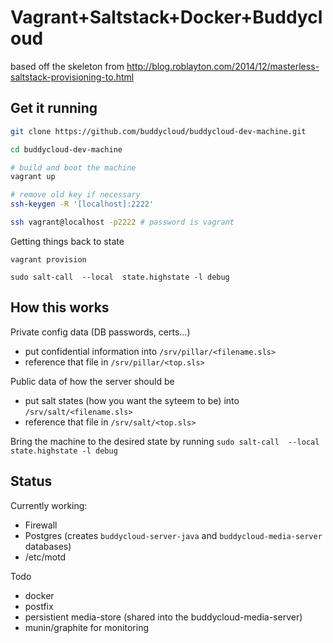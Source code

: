 Vagrant+Saltstack+Docker+Buddycloud
===================================

based off the skeleton from http://blog.roblayton.com/2014/12/masterless-saltstack-provisioning-to.html

Get it running
--------------

```bash
git clone https://github.com/buddycloud/buddycloud-dev-machine.git

cd buddycloud-dev-machine

# build and boot the machine
vagrant up

# remove old key if necessary
ssh-keygen -R '[localhost]:2222'

ssh vagrant@localhost -p2222 # password is vagrant
```

Getting things back to state
```
vagrant provision

sudo salt-call  --local  state.highstate -l debug
```

How this works
---------------
Private config data (DB passwords, certs...) 
- put confidential information into `/srv/pillar/<filename.sls>`
- reference that file in `/srv/pillar/<top.sls>`

Public data of how the server should be
- put salt states (how you want the syteem to be) into `/srv/salt/<filename.sls>`
- reference that file in `/srv/salt/<top.sls>`

Bring the machine to the desired state by running `sudo salt-call  --local  state.highstate -l debug`

Status
------

Currently working:
- Firewall
- Postgres (creates `buddycloud-server-java` and `buddycloud-media-server` databases)
- /etc/motd

Todo
- docker
- postfix
- persistient media-store (shared into the buddycloud-media-server)
- munin/graphite for monitoring

